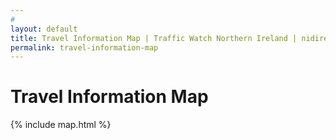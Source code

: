 ```yaml
---
# 
layout: default
title: Travel Information Map | Traffic Watch Northern Ireland | nidirect
permalink: travel-information-map
---
```


<h1> Travel Information Map</h1> 

{% include map.html %}

